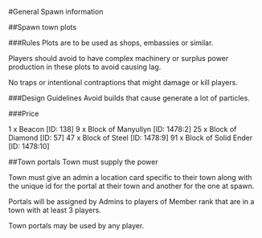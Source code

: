#General Spawn information

##Spawn town plots

###Rules
Plots are to be used as shops, embassies or similar.

Players should avoid to have complex machinery or surplus power production in these plots to avoid causing lag.

No traps or intentional contraptions that might damage or kill players.

###Design Guidelines
Avoid builds that cause generate a lot of particles.

###Price

 1 x Beacon [ID: 138]
 9 x Block of Manyullyn [ID: 1478:2]
25 x Block of Diamond [ID: 57]
47 x Block of Steel [ID: 1478:9]
91 x Block of Solid Ender [ID: 1478:10]

##Town portals
Town must supply the power

Town must  give an admin a location card specific to their town along with the unique id for the portal at their town and another for the one at spawn.

Portals will be assigned by Admins to players of Member rank that are in a town with at least 3 players.

Town portals may be used by any player.
